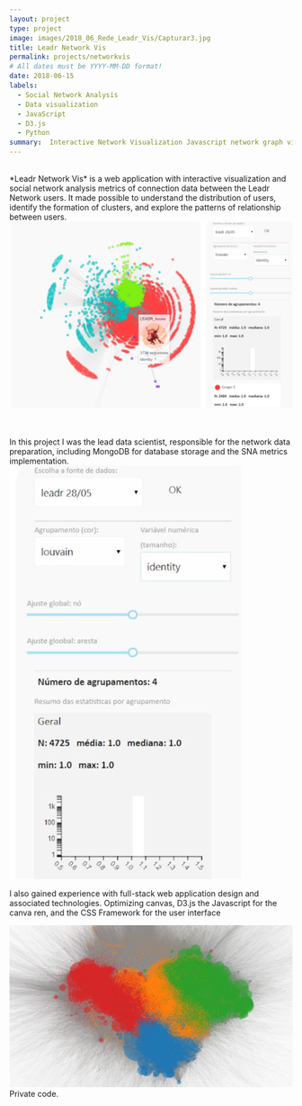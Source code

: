 ```yaml
---
layout: project
type: project
image: images/2018_06_Rede_Leadr_Vis/Capturar3.jpg
title: Leadr Network Vis
permalink: projects/networkvis
# All dates must be YYYY-MM-DD format!
date: 2018-06-15
labels:
  - Social Network Analysis
  - Data visualization
  - JavaScript
  - D3.js
  - Python
summary:  Interactive Network Visualization Javascript network graph visualization.
---
```

<br/>
*Leadr Network Vis* is a web application with interactive visualization and social network analysis metrics of connection data between the Leadr Network users. It made possible to understand the distribution of users, identify the formation of clusters, and explore the patterns of relationship between users.


<img class="ui medium right floated rounded image" src="../images/2018_06_Rede_Leadr_Vis/Capturar.jpg">

<br/><br/>
In this project I was the lead data scientist, responsible for the network data preparation, including MongoDB for database storage and the SNA metrics implementation. 
<img class="ui medium right floated rounded image" src="../images/2018_06_Rede_Leadr_Vis/Capturar4.jpg">
<br/>

I also gained experience with full-stack web application design and associated technologies. Optimizing canvas, D3.js the Javascript for the canva ren, and the CSS Framework for the user interface

<img class="ui large image rounded image" src="../images/2018_06_Rede_Leadr_Vis/Capturar2.jpg">


 
 
<br/>
Private code.
<br/>
<br/>
<br/>
<br/>
<br/>
